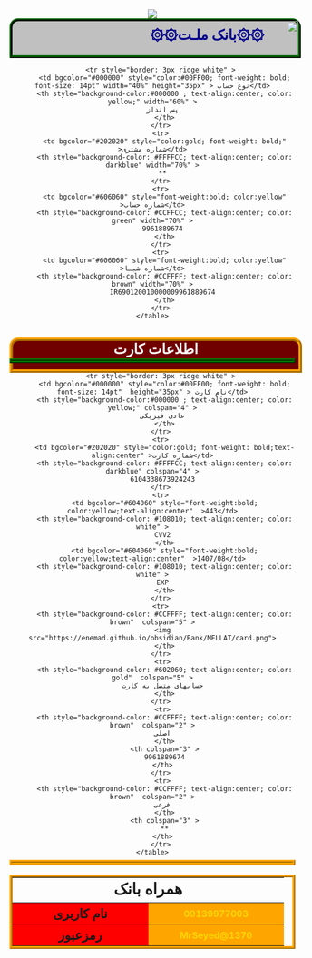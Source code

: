 <center>
<img src="https://mrseyed.github.io/media/blu/bankmellat.jpg">
<div dir="rtl" style="color: white; font-size:25px; border: 5px ridge darkgreen; width:100%; height: 60px; font-family: Tahoma; background-color: silver; font-weight: bold; border-top-right-radius:15px; border-top-left-radius: 15px; border-botton-width: 1px" align="right"  width="100px"  >
<img src="https://mrseyed.github.io/media/blu/bankmellat.png" width="50px">
<span style="position:absolute; margin: 10px; color:darkblue">
۞۞بانک ملـت۞۞
</span>
</div>

<div>
    <table style="border: 4px ridge green;margin-top: -4px"  >
     
        <tr style="border: 3px ridge white" >
          <td bgcolor="#000000" style="color:#00FF00; font-weight: bold; font-size: 14pt" width="40%" height="35px" > نوع حساب</td>
          <th style="background-color:#000000 ; text-align:center; color: yellow;" width="60%" >
         پس انداز
          </th>
        </tr>
        <tr>
          <td bgcolor="#202020" style="color:gold; font-weight: bold;" >شماره مشتری</td>
          <th style="background-color: #FFFFCC; text-align:center; color: darkblue" width="70%" >
         **
        </tr>
        <tr>
          <td bgcolor="#606060" style="font-weight:bold; color:yellow"  >شماره حساب</td>
          <th style="background-color: #CCFFCC; text-align:center; color: green" width="70%" >
         9961889674
          </th>
        </tr>
        <tr>
          <td bgcolor="#606060" style="font-weight:bold; color:yellow"  >شماره شبـا</td>
          <th style="background-color: #CCFFFF; text-align:center; color: brown" width="70%" >
         IR690120010000009961889674
          </th>
        </tr>
    </table>
   
</div>
</center>
<br>
<center>


<div dir="rtl" style="color: white; font-size:25px; border:5pt ridge orange; width:100%; height: 50px; font-family: Tahoma; background-color: 700000; font-weight: bold; border-top-right-radius:15px; border-top-left-radius: 15px; border-botton-width: 1px" align="center"  width="100px"  >
اطلاعات کارت
</div>

<div style="margin-top: -25px" >
    <table style="border: 5px ridge orange" >
     
        <tr style="border: 3px ridge white" >
          <td bgcolor="#000000" style="color:#00FF00; font-weight: bold; font-size: 14pt"  height="35px" > نام کارت</td>
          <th style="background-color:#000000 ; text-align:center; color: yellow;" colspan="4" >
         عادی فیزیکی
          </th>
        </tr>
        <tr>
          <td bgcolor="#202020" style="color:gold; font-weight: bold;text-align:center" >شماره کارت</td>
          <th style="background-color: #FFFFCC; text-align:center; color: darkblue" colspan="4" >
         6104338673924243
        </tr>
        <tr>
          <td bgcolor="#604060" style="font-weight:bold; color:yellow;text-align:center"  >443</td>
          <th style="background-color: #108010; text-align:center; color: white" >
         CVV2
          </th>
          <td bgcolor="#604060" style="font-weight:bold; color:yellow;text-align:center"  >1407/08</td>
          <th style="background-color: #108010; text-align:center; color: white" >
         EXP
          </th>
        </tr>
        <tr>
          <th style="background-color: #CCFFFF; text-align:center; color: brown"  colspan="5" >
         <img src="https://enemad.github.io/obsidian/Bank/MELLAT/card.png">
          </th>
        </tr>
         <tr>
          <th style="background-color: #602060; text-align:center; color: gold"  colspan="5" >
         حسابهای متصل به کارت
          </th>
        </tr>
         <tr>
          <th style="background-color: #CCFFFF; text-align:center; color: brown"  colspan="2" >
         اصلی
          </th>
          <th colspan="3" >
          9961889674
         </th>
        </tr>
         <tr>
          <th style="background-color: #CCFFFF; text-align:center; color: brown"  colspan="2" >
         فرعی
          </th>
          <th colspan="3" >
          **
         </th>
        </tr>
    </table>
</div>

<div style="margin-top: -10px" >
    <table style="border: 5px ridge orange" >
     <tr>
      <td colspan="2" style="text-align: center; font-weight: bold; font-size:27px" >همراه بانک</td>
     </tr>
     <tr style="height:15pt" >
      <th style="font-weight: bold; text-align:center; font-size: 22px" bgcolor="red" width="30%" >نام کاربری</th>
      <th style="color:gold; text-align: center; font-weight:bold; " bgcolor="orange" width="30%"  >09139977003</th>
     </tr>
     <tr style="height:15pt" >
      <th style="font-weight: bold; text-align:center; font-size: 22px" bgcolor="red" width="30%" >رمزعبور</th>
      <th style="color:gold; text-align: center; font-weight:bold; " bgcolor="orange" width="30%"  >MrSeyed@1370</th>
     </tr>
    </table>
</div>
</center>
